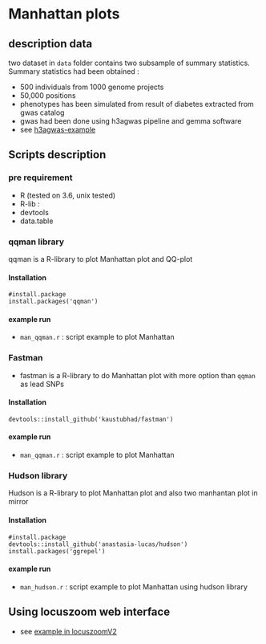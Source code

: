 # Manhattan plots 
## description data
two dataset in `data` folder contains two subsample of summary statistics. 
Summary statistics had been obtained :
* 500 individuals from 1000 genome projects
* 50,000 positions 
* phenotypes has been simulated from result of diabetes extracted from gwas catalog
* gwas had been done using h3agwas pipeline and gemma software
* see [h3agwas-example](https://github.com/h3abionet/h3agwas-examples) 


## Scripts description 

### pre requirement
* R (tested on 3.6, unix tested)
* R-lib :
 * devtools
 * data.table

### qqman library
qqman is a R-library to plot Manhattan plot and  QQ-plot
#### Installation
```
#install.package
install.packages('qqman')
```
#### example run
* `man_qqman.r` : script example to plot Manhattan

### Fastman
* fastman is a R-library to do Manhattan plot with more option than `qqman` as lead SNPs

#### Installation

```
devtools::install_github('kaustubhad/fastman')
```

#### example run
* `man_qqman.r` : script example to plot Manhattan

### Hudson library
Hudson is a R-library to plot Manhattan plot and also two manhantan plot in mirror

#### Installation
```
#install.package
devtools::install_github('anastasia-lucas/hudson')
install.packages('ggrepel')
```
#### example run
* `man_hudson.r` : script example to plot Manhattan using hudson library

## Using locuszoom web interface
 * see [example in locuszoomV2](https://my.locuszoom.org/gwas/91333/)

